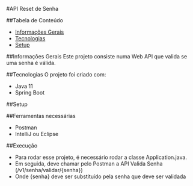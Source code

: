 #API Reset de Senha

##Tabela de Conteúdo
* [Informações Gerais](#informaes-gerais)
* [Tecnologias](#tecnologias)
* [Setup](#setup)

##Informações Gerais
Este projeto consiste numa Web API que valida se uma senha é válida.

##Tecnologias
O projeto foi criado com:
* Java 11
* Spring Boot

##Setup

##Ferramentas necessárias
* Postman
* IntelliJ ou Eclipse

##Execução
* Para rodar esse projeto, é necessário rodar a classe Application.java.
* Em seguida, deve chamar pelo Postman a API Valida Senha (/v1/senha/validar/{senha})
* Onde {senha} deve ser substituído pela senha que deve ser validada


```

```